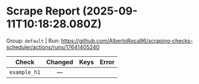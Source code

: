 # Scrape Report (2025-09-11T10:18:28.080Z)

Group: `default`  |  Run: https://github.com/AlbertoRoca96/scraping-checks-scheduler/actions/runs/17641405240

| Check | Changed | Keys | Error |
|---|:---:|:--|:--|
| `example_h1` | — |  |  |
